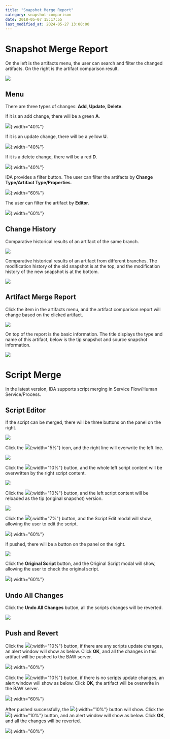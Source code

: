 ```yaml
---
title: "Snapshot Merge Report"
category: snapshot-comparison
date: 2018-05-07 15:17:55
last_modified_at: 2024-05-27 13:00:00
---
```


# Snapshot Merge Report

On the left is the artifacts menu, the user can search and filter the changed artifacts. On the right is the artifact comparison result.

![][merge-report-overview]

## Menu

There are three types of changes: **Add**, **Update**, **Delete**.

If it is an add change, there will be a green **A**.

![][merge-report-menu-add]{:width="40%"}

If it is an update change, there will be a yellow **U**.

![][merge-report-menu-update]{:width="40%"}

If it is a delete change, there will be a red **D**.

![][merge-report-menu-delete]{:width="40%"}

IDA provides a filter button. The user can filter the artifacts by **Change Type/Artifact Type/Properties**.

![][merge-report-menu-filter]{:width="60%"}

The user can filter the artifact by **Editor**.

![][merge-report-menu-filter-user]{:width="60%"}

## Change History

Comparative historical results of an artifact of the same branch.

![][change-history-same-branch]

Comparative historical results of an artifact from different branches. The modification history of the old snapshot is at the top, and the modification history of the new snapshot is at the bottom.

![][change-history-different-branches]

## Artifact Merge Report

Click the item in the artifacts menu, and the artifact comparison report will change based on the clicked artifact.

![][merge-report-artifact-report]

On top of the report is the basic information. The title displays the type and name of this artifact, below is the tip snapshot and source snapshot information.

![][merge-report-artifact-report-top]

# Script Merge

In the latest version, IDA supports script merging in Service Flow/Human Service/Process.

## Script Editor

If the script can be merged, there will be three buttons on the panel on the right.

![][merge-report-script-all-buttons]

Click the ![][merge-report-script-left-arrow]{:width="5%"} icon, and the right line will overwrite the left line.

![][merge-report-script-left-arrow-click]

Click the ![][merge-report-script-overwrite]{:width="10%"} button, and the whole left script content will be overwritten by the right script content.

![][merge-report-script-overwrite-click]

Click the ![][merge-report-script-reload]{:width="10%"} button, and the left script content will be reloaded as the tip (original snapshot) version.

![][merge-report-script-reload-click]

Click the ![][merge-report-script-edit]{:width="7%"} button, and the Script Edit modal will show, allowing the user to edit the script.

![][merge-report-script-edit-click]{:width="60%"}

If pushed, there will be a button on the panel on the right.

![][merge-report-script-pushed-buttons]

Click the **Original Script** button, and the Original Script modal will show, allowing the user to check the original script.

![][merge-report-script-original-click]{:width="60%"}


## Undo All Changes

Click the **Undo All Changes** button, all the scripts changes will be reverted.

![][merge-report-script-undo-all-button]

## Push and Revert

Click the ![][merge-report-artifact-report-push]{:width="10%"} button, if there are any scripts update changes, an alert window will show as below. Click **OK**, and all the changes in this artifact will be pushed to the BAW server.

![][merge-report-artifact-report-push-alert]{:width="60%"}

Click the ![][merge-report-artifact-report-push]{:width="10%"} button, if there is no scripts update changes, an alert window will show as below. Click **OK**, the artifact will be overwrite in the BAW server.

![][merge-report-artifact-report-push-overwrite-alert]{:width="60%"}

After pushed successfully, the ![][merge-report-artifact-report-revert]{:width="10%"} button will show. Click the ![][merge-report-artifact-report-revert]{:width="10%"} button, and an alert window will show as below. Click **OK**, and all the changes will be reverted.

![][merge-report-artifact-report-revert-alert]{:width="60%"}


[merge-report-overview]: ../images/snapshot-comparison/merge-report-overview.png
[merge-report-menu-add]: ../images/snapshot-comparison/merge-report-menu-add.png
[merge-report-menu-update]: ../images/snapshot-comparison/merge-report-menu-update.png
[merge-report-menu-delete]: ../images/snapshot-comparison/merge-report-menu-delete.png
[merge-report-menu-filter]: ../images/snapshot-comparison/merge-report-menu-filter.png
[merge-report-menu-filter-user]: ../images/snapshot-comparison/merge-report-menu-filter-user.png
[merge-report-artifact-report]: ../images/snapshot-comparison/merge-report-artifact-report.png
[merge-report-artifact-report-top]: ../images/snapshot-comparison/merge-report-artifact-report-top.png
[merge-report-artifact-report-push]: ../images/snapshot-comparison/merge-report-artifact-report-push.png
[merge-report-artifact-report-revert]: ../images/snapshot-comparison/merge-report-artifact-report-revert.png
[merge-report-artifact-report-push-alert]: ../images/snapshot-comparison/merge-report-artifact-report-push-alert.png
[merge-report-artifact-report-push-overwrite-alert]: ../images/snapshot-comparison/merge-report-artifact-report-push-overwrite-alert.png
[merge-report-artifact-report-revert-alert]: ../images/snapshot-comparison/merge-report-artifact-report-revert-alert.png
[merge-report-script-all-buttons]: ../images/snapshot-comparison/merge-report-script-all-buttons.png
[merge-report-script-left-arrow]: ../images/snapshot-comparison/merge-report-script-left-arrow.png
[merge-report-script-overwrite]: ../images/snapshot-comparison/merge-report-script-overwrite.png
[merge-report-script-reload]: ../images/snapshot-comparison/merge-report-script-reload.png
[merge-report-script-edit]: ../images/snapshot-comparison/merge-report-script-edit.png
[merge-report-script-left-arrow-click]: ../images/snapshot-comparison/merge-report-script-left-arrow-click.png
[merge-report-script-overwrite-click]: ../images/snapshot-comparison/merge-report-script-overwrite-click.png
[merge-report-script-reload-click]: ../images/snapshot-comparison/merge-report-script-reload-click.png
[merge-report-script-edit-click]: ../images/snapshot-comparison/merge-report-script-edit-click.png
[merge-report-script-original-click]: ../images/snapshot-comparison/merge-report-script-original-click.png
[merge-report-script-pushed-buttons]: ../images/snapshot-comparison/merge-report-script-pushed-buttons.png
[change-history-same-branch]: ../images/snapshot-comparison/change-history-same-branch.png
[change-history-different-branches]: ../images/snapshot-comparison/change-history-different-branches.png
[merge-report-script-undo-all-button]: ../images/snapshot-comparison/merge-report-script-undo-all-button.png